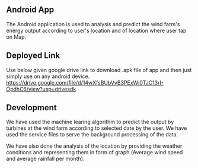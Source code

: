 ## Android App
The Android application is used to analysis and predict the wind farm's energy output according to user's location and of location where user tap on Map.

## Deployed Link
Use below given google drive link to download .apk file of app and then just simply use on any android device.
https://drive.google.com/file/d/14wXfsBUbVvB3PExWi0TJC13rI-OpdhC6/view?usp=drivesdk

## Development
We have used the machine learing algorithm to predict the output by turbines at the wind farm according to selected date by the user. We have used the service files to serve the background processing of the data.

We have also done the analysis of the location by providing the weather conditions and representing them in form of graph (Average wind speed and average rainfall per month).
